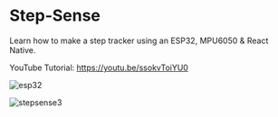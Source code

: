 # Step-Sense 

Learn how to make a step tracker using an ESP32, MPU6050 & React Native.

YouTube Tutorial: https://youtu.be/ssokvToiYU0


![esp32](https://github.com/galbraithmedia1/Step-Sense/assets/59584919/190e3a36-1f88-4962-9e51-aaf18d608fab)



![stepsense3](https://github.com/galbraithmedia1/Step-Sense/assets/59584919/83d990db-1d9d-4912-83a9-6d253b4a3bcf)

